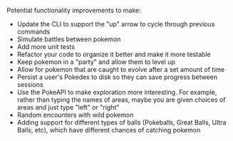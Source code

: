 Potential functionality improvements to make:
 - Update the CLI to support the "up" arrow to cycle through previous commands
 - Simulate battles between pokemon
 - Add more unit tests
 - Refactor your code to organize it better and make it more testable
 - Keep pokemon in a "party" and allow them to level up
 - Allow for pokemon that are caught to evolve after a set amount of time
 - Persist a user's Pokedex to disk so they can save progress between sessions
 - Use the PokeAPI to make exploration more interesting. For example, rather than typing the names of areas, maybe you are given choices of areas and just type "left" or "right"
 - Random encounters with wild pokemon
 - Adding support for different types of balls (Pokeballs, Great Balls, Ultra Balls, etc), which have different chances of catching pokemon
